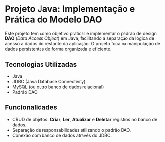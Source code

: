# Projeto Java: Implementação e Prática do Modelo DAO

Este projeto tem como objetivo praticar e implementar o padrão de design **DAO** (*Data Access Object*) em Java, facilitando a separação da lógica de acesso a dados do restante da aplicação. O projeto foca na manipulação de dados persistentes de forma organizada e eficiente.

## Tecnologias Utilizadas

- Java
- JDBC (Java Database Connectivity)
- MySQL (ou outro banco de dados relacional)
- Padrão DAO

## Funcionalidades

- CRUD de objetos: **Criar**, **Ler**, **Atualizar** e **Deletar** registros no banco de dados.
- Separação de responsabilidades utilizando o padrão DAO.
- Conexão com banco de dados através do JDBC.
